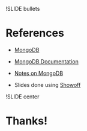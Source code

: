 !SLIDE bullets

# References #

* [MongoDB](http://mongodb.org)
* [MongoDB Documentation](http://www.mongodb.org/display/DOCS/Home)
* [Notes on MongoDB](http://www.paperplanes.de/2010/2/25/notes_on_mongodb.html)

* Slides done using [Showoff](http://github.com/schacon/showoff)

!SLIDE center

# Thanks! #